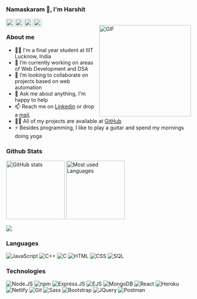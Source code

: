 ### Namaskaram 🙏, I'm Harshit
<a href="https://www.linkedin.com/in/harshitg00">
  <img align="left" alt="Harshit Gupta | LinkedIN" width="22px" src="https://cdn.jsdelivr.net/npm/simple-icons@v3/icons/linkedin.svg" />
</a>
<a href="https://twitter.com/harshitg00">
  <img align="left" alt="Harshit Gupta | Twitter" width="22px" src="https://cdn.jsdelivr.net/npm/simple-icons@v3/icons/twitter.svg" />
</a>
<a href="https://www.instagram.com/_harshit_g">
  <img align="left" alt="Harshit Gupta | Instagram" width="22px" src="https://cdn.jsdelivr.net/npm/simple-icons@v3/icons/instagram.svg" />
</a>
<a href="https://mail.google.com/mail/?view=cm&fs=1&tf=1&to=harshitg0202@gmail.com">
  <img align="left" alt="Harshit Gupta | Mail" width="22px" src="https://cdn.jsdelivr.net/npm/simple-icons@3.13.0/icons/gmail.svg" />
</a>
<br>
  <img height=250 align="right" src="https://cdn.dribbble.com/users/3414434/screenshots/14616859/media/94814b2e5bcd1dd9f926bdd0d98eda5c.gif" alt="GIF" />

### About me
- 🙋‍♂️ I'm a final year student at IIIT Lucknow, India
- 🔭 I’m currently working on areas of Web Development and DSA
- 👯 I’m looking to collaborate on projects based on web automation
- 💬 Ask me about anything, I'm happy to help
- 📫 Reach me on [Linkedin](https://www.linkedin.com/in/harshitg00) or drop a [mail](https://mail.google.com/mail/?view=cm&fs=1&tf=1&to=harshitg0202@gmail.com).
- 👨‍💻 All of my projects are available at [GitHub](https://github.com/harshitg00?tab=repositories)
- ⚡ Besides programming, I like to play a guitar and spend my mornings doing yoga

### Github Stats

<p align="left">
    <img src="https://github-readme-stats.vercel.app/api?username=harshitg00&show_icons=true&count_private=true&hide_title=true&include_all_commits=true&theme=react" alt="GitHub stats"  height="160px"/>
    <img src="https://github-readme-stats.vercel.app/api/top-langs/?username=harshitg00&layout=compact&langs_count=7&theme=react" alt="Most used Languages" height="160px" />
</p>

<!-- ### Visitor Count
![Visitor Count](https://profile-counter.glitch.me/harshitg00/count.svg) -->
![](https://komarev.com/ghpvc/?username=harshitg00&color=brightgreen&style=flat)


<!-- [![Readme Card](https://github-readme-stats.vercel.app/api/pin/?username=harshitg00&repo=teamforhack)](https://github.com/harshitg00/github-readme-stats) -->

### Languages

![JavaScript](https://img.shields.io/badge/-JavaScript-000?&logo=JavaScript)
![C++](https://img.shields.io/badge/-C++-000?&logo=c%2b%2b&logoColor=00599C)
![C](https://img.shields.io/badge/-C-000?&logo=C)
![HTML](https://img.shields.io/badge/-HTML5-000?&logo=html5)
![CSS](https://img.shields.io/badge/-CSS3-000?&logo=css3)
![SQL](https://img.shields.io/badge/-SQL-000?&logo=MySQL)

### Technologies
![Node.JS](https://img.shields.io/badge/Node.js-000?&logo=node.js)
![npm](https://img.shields.io/badge/npm-000?&logo=npm)
![Express.JS](https://img.shields.io/badge/Express.js-000000?&logo=express)
![EJS](https://img.shields.io/badge/EJS-000?&logo=ejs)
![MongoDB](https://img.shields.io/badge/MongoDB-000?&logo=mongodb)
![React](https://img.shields.io/badge/React-000?&logo=react)
![Heroku](https://img.shields.io/badge/Heroku-000?&logo=heroku)
![Netlify](https://img.shields.io/badge/Netlify-000?&logo=netlify)
![Git](https://img.shields.io/badge/Git-000?&logo=git)
![Sass](https://img.shields.io/badge/Sass-000?&logo=sass)
![Bootstrap](https://img.shields.io/badge/Bootstrap-000?&logo=bootstrap)
![JQuery](https://img.shields.io/badge/JQuery-000?&logo=jquery)
![Postman](https://img.shields.io/badge/Postman-000?&logo=postman)

